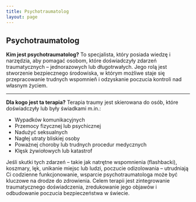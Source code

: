 ```yaml
---
title: Psychotraumatolog
layout: page
---
```

<div class="col-lg-12 text-center mb-5">
	<h2 class="section-heading text-uppercase">Psychotraumatolog</h2>
</div>

**Kim jest psychotraumatolog?** To specjalista, który posiada wiedzę i narzędzia, aby pomagać osobom, które doświadczyły zdarzeń traumatycznych – jednorazowych lub długotrwałych. Jego rolą jest stworzenie bezpiecznego środowiska, w którym możliwe staje się przepracowanie trudnych wspomnieň i odzyskanie poczucia kontroli nad własnym życiem.

---

**Dla kogo jest ta terapia?** Terapia traumy jest skierowana do osób, które doświadczyły lub były świadkami m.in.:
- Wypadków komunikacyjnych
- Przemocy fizycznej lub psychicznej
- Nadużyć seksualnych
- Nagłej utraty bliskiej osoby
- Poważnej choroby lub trudnych procedur medycznych
- Klęsk żywiołowych lub katastrof


Jeśli skutki tych zdarzeń – takie jak natrętne wspomnienia (flashbacki), koszmary, lęk, unikanie miejsc lub ludzi, poczucie odizolowania – utrudniają Ci codzienne funkcjonowanie, wsparcie psychotraumatologa może być kluczowe na drodze do zdrowienia. Celem terapii jest zintegrowanie traumatycznego doświadczenia, zredukowanie jego objawów i odbudowanie poczucia bezpieczeństwa w świecie.



